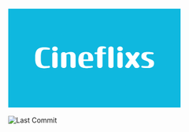 ![Alt Text](./assets/Cineflixs.png)

![Last Commit](https://img.shields.io/github/last-commit/utibenoah/cineflixs)

